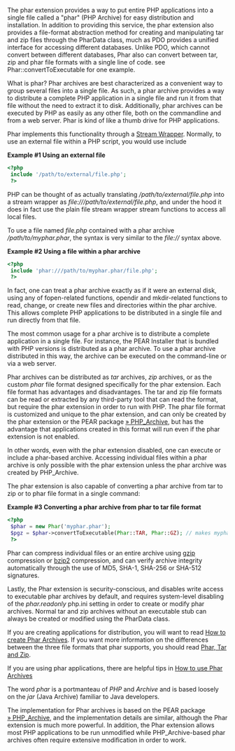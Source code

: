 The phar extension provides a way to put entire PHP applications into a
single file called a "phar" (PHP Archive) for easy distribution and
installation. In addition to providing this service, the phar extension
also provides a file-format abstraction method for creating and
manipulating tar and zip files through the <span
class="classname">PharData</span> class, much as PDO provides a unified
interface for accessing different databases. Unlike PDO, which cannot
convert between different databases, Phar also can convert between tar,
zip and phar file formats with a single line of code. see <span
class="function">Phar::convertToExecutable</span> for one example.

What is phar? Phar archives are best characterized as a convenient way
to group several files into a single file. As such, a phar archive
provides a way to distribute a complete PHP application in a single file
and run it from that file without the need to extract it to disk.
Additionally, phar archives can be executed by PHP as easily as any
other file, both on the commandline and from a web server. Phar is kind
of like a thumb drive for PHP applications.

Phar implements this functionality through a
<a href="/book/stream.html" class="link">Stream Wrapper</a>. Normally,
to use an external file within a PHP script, you would use <span
class="function">include</span>

**Example \#1 Using an external file**

``` php
<?php
 include '/path/to/external/file.php';
 ?>
```

PHP can be thought of as actually translating
*/path/to/external/file.php* into a stream wrapper as
*file:///path/to/external/file.php*, and under the hood it does in fact
use the plain file stream wrapper stream functions to access all local
files.

To use a file named *file.php* contained with a phar archive
*/path/to/myphar.phar*, the syntax is very similar to the *file://*
syntax above.

**Example \#2 Using a file within a phar archive**

``` php
<?php
 include 'phar:///path/to/myphar.phar/file.php';
 ?>
```

In fact, one can treat a phar archive exactly as if it were an external
disk, using any of <span class="function">fopen</span>-related
functions, <span class="function">opendir</span> and <span
class="function">mkdir</span>-related functions to read, change, or
create new files and directories within the phar archive. This allows
complete PHP applications to be distributed in a single file and run
directly from that file.

The most common usage for a phar archive is to distribute a complete
application in a single file. For instance, the PEAR Installer that is
bundled with PHP versions is distributed as a phar archive. To use a
phar archive distributed in this way, the archive can be executed on the
command-line or via a web server.

Phar archives can be distributed as *tar* archives, *zip* archives, or
as the custom *phar* file format designed specifically for the phar
extension. Each file format has advantages and disadvantages. The tar
and zip file formats can be read or extracted by any third-party tool
that can read the format, but require the phar extension in order to run
with PHP. The phar file format is customized and unique to the phar
extension, and can only be created by the phar extension or the PEAR
package
<a href="https://pear.php.net/package/PHP_Archive" class="link external">» PHP_Archive</a>,
but has the advantage that applications created in this format will run
even if the phar extension is not enabled.

In other words, even with the phar extension disabled, one can execute
or include a phar-based archive. Accessing individual files within a
phar archive is only possible with the phar extension unless the phar
archive was created by PHP\_Archive.

The phar extension is also capable of converting a phar archive from tar
to zip or to phar file format in a single command:

**Example \#3 Converting a phar archive from phar to tar file format**

``` php
<?php
 $phar = new Phar('myphar.phar');
 $pgz = $phar->convertToExecutable(Phar::TAR, Phar::GZ); // makes myphar.phar.tar.gz
 ?>
```

Phar can compress individual files or an entire archive using
<a href="/book/zlib.html" class="link">gzip</a> compression or
<a href="/book/bzip2.html" class="link">bzip2</a> compression, and can
verify archive integrity automatically through the use of MD5, SHA-1,
SHA-256 or SHA-512 signatures.

Lastly, the Phar extension is security-conscious, and disables write
access to executable phar archives by default, and requires system-level
disabling of the *phar.readonly* php.ini setting in order to create or
modify phar archives. Normal tar and zip archives without an executable
stub can always be created or modified using the <span
class="classname">PharData</span> class.

If you are creating applications for distribution, you will want to read
<a href="/phar/creating.html" class="link">How to create Phar Archives</a>.
If you want more information on the differences between the three file
formats that phar supports, you should read
<a href="/phar/fileformat.html" class="link">Phar, Tar and Zip</a>.

If you are using phar applications, there are helpful tips in
<a href="/phar/using.html" class="link">How to use Phar Archives</a>

The word *phar* is a portmanteau of *PHP* and *Archive* and is based
loosely on the *jar* (Java Archive) familiar to Java developers.

The implementation for Phar archives is based on the PEAR package
<a href="https://pear.php.net/package/PHP_Archive" class="link external">» PHP_Archive</a>,
and the implementation details are similar, although the Phar extension
is much more powerful. In addition, the Phar extension allows most PHP
applications to be run unmodified while PHP\_Archive-based phar archives
often require extensive modification in order to work.
